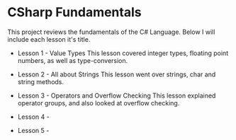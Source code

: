 # CSharp Fundamentals

 This project reviews the fundamentals of the C# Language. Below I will
 include each lesson it's title. 

 - Lesson 1 - Value Types
 This lesson covered integer types, floating point numbers, as well as type-conversion. 

 - Lesson 2 - All about Strings
 This lesson went over strings, char and string methods. 

 - Lesson 3 - Operators and Overflow Checking
 This lesson explained operator groups, and also looked at overflow checking. 

 - Lesson 4 - 

 - Lesson 5 - 